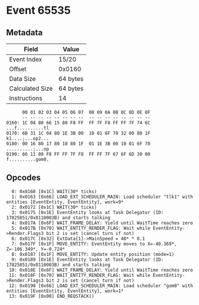 # Event 65535

## Metadata

| Field           | Value    |
|-----------------|----------|
| Event Index     | 15/20    |
| Offset          | 0x0160   |
| Data Size       | 64 bytes |
| Calculated Size | 64 bytes |
| Instructions    | 14       |

```
      00 01 02 03 04 05 06 07  08 09 0A 0B 0C 0D 0E 0F
      -- -- -- -- -- -- -- --  -- -- -- -- -- -- -- --
0160: 1C 04 80 66 15 80 F8 FF  FF 7F F8 FF FF 7F 74 6C  ...f..........tl
0170: 6B 31 1C 04 80 1E 3B 00  10 01 6F 70 32 00 80 1F  k1....;...op2...
0180: 00 16 80 17 80 18 80 1F  01 1E 3B 00 10 01 6F 70  ..........;...op
0190: 66 11 80 F8 FF FF 7F F8  FF FF 7F 67 6F 6D 30 00  f..........gom0.
```

## Opcodes

```
  0: 0x0160 [0x1C] WAIT(30* ticks)
  1: 0x0163 [0x66] LOAD_EXT_SCHEDULER_MAIN: Load scheduler "tlk1" with entities [EventEntity, EventEntity], work=9*
  2: 0x0172 [0x1C] WAIT(30* ticks)
  3: 0x0175 [0x1E] EventEntity looks at Task Delegator (ID: 17825851/0x0110003B) and starts talking
  4: 0x017A [0x6F] WAIT_FRAME_DELAY: Yield until WaitTime reaches zero
  5: 0x017B [0x70] WAIT_ENTITY_RENDER_FLAG: Wait while EventEntity->Render.Flags3 bit 2 is set (cancel turn if not)
  6: 0x017C [0x32] ExtData[1]->MainSpeed = 40* * 0.1
  7: 0x017F [0x1F] MOVE_ENTITY: EventEntity moves to X=-40.369*, Z=-106.349*, Y=-0.724*
  8: 0x0187 [0x1F] MOVE_ENTITY: Update entity position (mode=1)
  9: 0x0189 [0x1E] EventEntity looks at Task Delegator (ID: 17825851/0x0110003B) and starts talking
 10: 0x018E [0x6F] WAIT_FRAME_DELAY: Yield until WaitTime reaches zero
 11: 0x018F [0x70] WAIT_ENTITY_RENDER_FLAG: Wait while EventEntity->Render.Flags3 bit 2 is set (cancel turn if not)
 12: 0x0190 [0x66] LOAD_EXT_SCHEDULER_MAIN: Load scheduler "gom0" with entities [EventEntity, EventEntity], work=1*
 13: 0x019F [0x00] END_REQSTACK()
```
